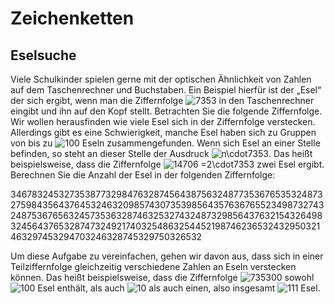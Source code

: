 <h1>Zeichenketten</h1>
<h2>Eselsuche</h2>
<p>Viele Schulkinder spielen gerne mit der optischen Ähnlichkeit von Zahlen auf dem Taschenrechner und Buchstaben. Ein Beispiel hierfür ist der „Esel“ der sich ergibt, wenn man die Ziffernfolge <img src="https://i.upmath.me/svg/7353" alt="7353" /> in den Taschenrechner eingibt und ihn auf den Kopf stellt. Betrachten Sie die folgende Ziffernfolge. Wir wollen herausfinden wie viele Esel sich in der Ziffernfolge verstecken. Allerdings gibt es eine Schwierigkeit, manche Esel haben sich zu Gruppen von bis zu <img src="https://i.upmath.me/svg/100" alt="100" /> Eseln zusammengefunden. Wenn sich
Esel an einer Stelle befinden, so steht an dieser Stelle der Ausdruck <img src="https://i.upmath.me/svg/n%5Ccdot7353" alt="n\cdot7353" />. Das heißt beispielsweise, dass die Ziffernfolge <img src="https://i.upmath.me/svg/14706%20%3D2%5Ccdot7353" alt="14706 =2\cdot7353" /> zwei Esel ergibt. Berechnen Sie die Anzahl der Esel in der folgenden Ziffernfolge:</p>
<p>34678324532735387732984763287456438756324877353676535324873275984356437645324632098574307353985643576367655234987327432487536765632457353632874632532743248732985643763215432649832456437653287473249217403254863254452198746236532432950321463297453294703246328745329750326532</p>
<p>Um diese Aufgabe zu vereinfachen, gehen wir davon aus, dass sich in einer Teilziffernfolge gleichzeitig verschiedene Zahlen an Eseln verstecken können. Das heißt beispielsweise, dass die Ziffernfolge <img src="https://i.upmath.me/svg/735300" alt="735300" /> sowohl <img src="https://i.upmath.me/svg/100" alt="100" /> Esel enthält, als auch <img src="https://i.upmath.me/svg/10" alt="10" /> als auch einen, also insgesamt <img src="https://i.upmath.me/svg/111" alt="111" /> Esel.</p>
